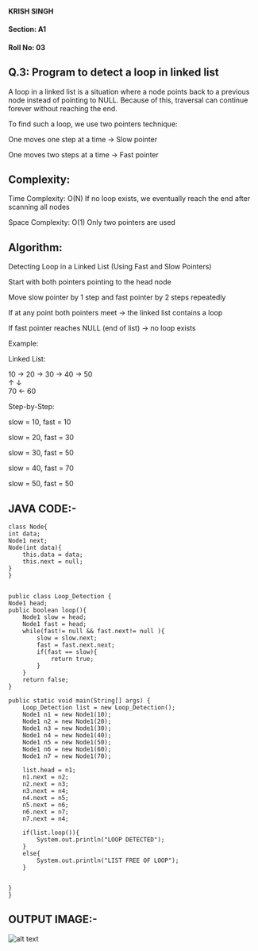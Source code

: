 #### KRISH SINGH
#### Section: A1
#### Roll No: 03


## Q.3: Program to detect a loop in linked list

A loop in a linked list is a situation where a node points back to a previous node instead of pointing to NULL.
Because of this, traversal can continue forever without reaching the end.

To find such a loop, we use two pointers technique:

One moves one step at a time → Slow pointer

One moves two steps at a time → Fast pointer

## Complexity:

Time Complexity: O(N)
If no loop exists, we eventually reach the end after scanning all nodes

Space Complexity: O(1)
Only two pointers are used

## Algorithm:

Detecting Loop in a Linked List (Using Fast and Slow Pointers)

Start with both pointers pointing to the head node

Move slow pointer by 1 step and fast pointer by 2 steps repeatedly

If at any point both pointers meet → the linked list contains a loop

If fast pointer reaches NULL (end of list) → no loop exists

Example:

Linked List:

10 → 20 → 30 → 40 → 50  
               ↑      ↓  
               70 ←  60


Step-by-Step:

slow = 10, fast = 10

slow = 20, fast = 30

slow = 30, fast = 50

slow = 40, fast = 70

slow = 50, fast = 50

## JAVA CODE:- 
    class Node{
    int data;
    Node1 next;
    Node(int data){
        this.data = data;
        this.next = null;
    }
    }


    public class Loop_Detection {
    Node1 head;
    public boolean loop(){
        Node1 slow = head;
        Node1 fast = head;
        while(fast!= null && fast.next!= null ){
            slow = slow.next;
            fast = fast.next.next;
            if(fast == slow){
                return true;
            }
        }
        return false;
    }

    public static void main(String[] args) {
        Loop_Detection list = new Loop_Detection();
        Node1 n1 = new Node1(10);
        Node1 n2 = new Node1(20);
        Node1 n3 = new Node1(30);
        Node1 n4 = new Node1(40);
        Node1 n5 = new Node1(50);
        Node1 n6 = new Node1(60);
        Node1 n7 = new Node1(70);

        list.head = n1;
        n1.next = n2;
        n2.next = n3;
        n3.next = n4;
        n4.next = n5;
        n5.next = n6;
        n6.next = n7;
        n7.next = n4;

        if(list.loop()){
            System.out.println("LOOP DETECTED");
        }
        else{
            System.out.println("LIST FREE OF LOOP");
        }


    }
    }

## OUTPUT IMAGE:- 

![alt text](image-1.png)



